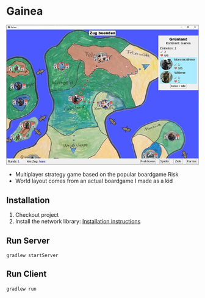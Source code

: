# Gainea

![Screenshot](docs/screenshot.JPG)

* Multiplayer strategy game based on the popular boardgame Risk
* World layout comes from an actual boardgame I made as a kid

## Installation

1. Checkout project
2. Install the network library: [Installation instructions](https://github.com/Rolleander/GameServerControl#installation) 

## Run Server

```
gradlew startServer
```

## Run Client

```
gradlew run
```
